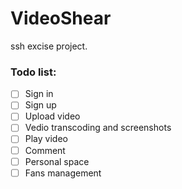# VideoShear

ssh excise project.

### Todo list:
- [ ] Sign in
- [ ] Sign up
- [ ] Upload video
- [ ] Vedio transcoding and screenshots
- [ ] Play video
- [ ] Comment
- [ ] Personal space
- [ ] Fans management